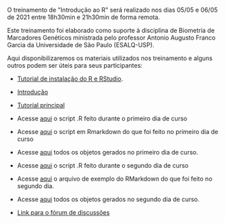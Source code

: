 
O treinamento de  "Introdução ao R" será realizado nos dias 05/05 e 06/05 de 2021 entre 18h30min e 21h30min de forma remota.

Este treinamento foi elaborado como suporte à disciplina de Biometria de Marcadores Genéticos ministrada pelo professor Antonio Augusto Franco Garcia da Universidade de São Paulo (ESALQ-USP).

Aqui disponibilizaremos os materiais utilizados nos treinamento e alguns outros podem ser úteis para seus participantes:

* [Tutorial de instalação do R e RStudio](https://cristianetaniguti.github.io/Workshop_genetica_esalq/CursoRBiometria_2021/Tutorial_instalacao.html).

* [Introdução](https://cristianetaniguti.github.io/Workshop_genetica_esalq/CursoRBiometria_2021/Introducao.pdf)

* [Tutorial principal](https://cristianetaniguti.github.io/Workshop_genetica_esalq/CursoRBiometria_2021/cursoR.html)

* Acesse [aqui](https://cristianetaniguti.github.io/Workshop_genetica_esalq/CursoRBiometria_2021/dia1.R) o script .R feito durante o primeiro dia de curso

* Acesse [aqui](https://cristianetaniguti.github.io/Workshop_genetica_esalq/CursoRBiometria_2021/dia1.Rmd) o script em Rmarkdown do que foi feito no primeiro dia de curso

* Acesse [aqui](https://cristianetaniguti.github.io/Workshop_genetica_esalq/CursoRBiometria_2021/dia1.RData) todos os objetos gerados no primeiro dia de curso.

* Acesse [aqui](https://cristianetaniguti.github.io/Workshop_genetica_esalq/CursoRBiometria_2021/dia2.R) o script .R feito durante o segundo dia de curso

* Acesse [aqui](https://cristianetaniguti.github.io/Workshop_genetica_esalq/CursoRBiometria_2021/dia2.Rmd) o arquivo de exemplo do RMarkdown do que foi feito no segundo dia.

* Acesse [aqui](https://cristianetaniguti.github.io/Workshop_genetica_esalq/CursoRBiometria_2021/dia2.RData) todos os objetos gerados no segundo dia de curso.

* [Link para o fórum de discussões](https://groups.google.com/u/1/g/biometria-de-marcadores-2021)



